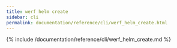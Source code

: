 ```yaml
---
title: werf helm create
sidebar: cli
permalink: documentation/reference/cli/werf_helm_create.html
---
```


{% include /documentation/reference/cli/werf_helm_create.md %}
